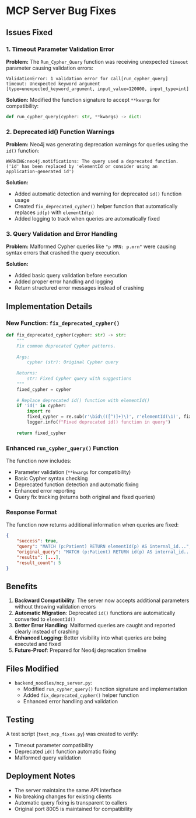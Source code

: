 # MCP Server Bug Fixes

## Issues Fixed

### 1. Timeout Parameter Validation Error

**Problem:** 
The `Run_Cypher_Query` function was receiving unexpected `timeout` parameter causing validation errors:
```
ValidationError: 1 validation error for call[run_cypher_query]
timeout: Unexpected keyword argument [type=unexpected_keyword_argument, input_value=120000, input_type=int]
```

**Solution:**
Modified the function signature to accept `**kwargs` for compatibility:
```python
def run_cypher_query(cypher: str, **kwargs) -> dict:
```

### 2. Deprecated id() Function Warnings

**Problem:**
Neo4j was generating deprecation warnings for queries using the `id()` function:
```
WARNING:neo4j.notifications: The query used a deprecated function. ('id' has been replaced by 'elementId or consider using an application-generated id')
```

**Solution:**
- Added automatic detection and warning for deprecated `id()` function usage
- Created `fix_deprecated_cypher()` helper function that automatically replaces `id(p)` with `elementId(p)`
- Added logging to track when queries are automatically fixed

### 3. Query Validation and Error Handling

**Problem:**
Malformed Cypher queries like `"p MRN: p.mrn"` were causing syntax errors that crashed the query execution.

**Solution:**
- Added basic query validation before execution
- Added proper error handling and logging
- Return structured error messages instead of crashing

## Implementation Details

### New Function: `fix_deprecated_cypher()`
```python
def fix_deprecated_cypher(cypher: str) -> str:
    """
    Fix common deprecated Cypher patterns.
    
    Args:
        cypher (str): Original Cypher query
        
    Returns:
        str: Fixed Cypher query with suggestions
    """
    fixed_cypher = cypher
    
    # Replace deprecated id() function with elementId()
    if 'id(' in cypher:
        import re
        fixed_cypher = re.sub(r'\bid\(([^)]+)\)', r'elementId(\1)', fixed_cypher)
        logger.info(f"Fixed deprecated id() function in query")
    
    return fixed_cypher
```

### Enhanced `run_cypher_query()` Function
The function now includes:
- Parameter validation (`**kwargs` for compatibility)
- Basic Cypher syntax checking
- Deprecated function detection and automatic fixing
- Enhanced error reporting
- Query fix tracking (returns both original and fixed queries)

### Response Format
The function now returns additional information when queries are fixed:
```json
{
    "success": true,
    "query": "MATCH (p:Patient) RETURN elementId(p) AS internal_id...",
    "original_query": "MATCH (p:Patient) RETURN id(p) AS internal_id...",
    "results": [...],
    "result_count": 5
}
```

## Benefits

1. **Backward Compatibility**: The server now accepts additional parameters without throwing validation errors
2. **Automatic Migration**: Deprecated `id()` functions are automatically converted to `elementId()`
3. **Better Error Handling**: Malformed queries are caught and reported clearly instead of crashing
4. **Enhanced Logging**: Better visibility into what queries are being executed and fixed
5. **Future-Proof**: Prepared for Neo4j deprecation timeline

## Files Modified

- `backend_noodles/mcp_server.py`:
  - Modified `run_cypher_query()` function signature and implementation
  - Added `fix_deprecated_cypher()` helper function
  - Enhanced error handling and validation

## Testing

A test script (`test_mcp_fixes.py`) was created to verify:
- Timeout parameter compatibility
- Deprecated `id()` function automatic fixing
- Malformed query validation

## Deployment Notes

- The server maintains the same API interface
- No breaking changes for existing clients
- Automatic query fixing is transparent to callers
- Original port 8005 is maintained for compatibility
